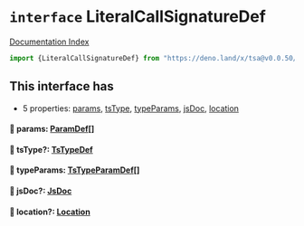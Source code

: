 # `interface` LiteralCallSignatureDef

[Documentation Index](../README.md)

```ts
import {LiteralCallSignatureDef} from "https://deno.land/x/tsa@v0.0.50/mod.ts"
```

## This interface has

- 5 properties:
[params](#-params-paramdef),
[tsType](#-tstype-tstypedef),
[typeParams](#-typeparams-tstypeparamdef),
[jsDoc](#-jsdoc-jsdoc),
[location](#-location-location)


#### 📄 params: [ParamDef](../type.ParamDef/README.md)\[]



#### 📄 tsType?: [TsTypeDef](../type.TsTypeDef/README.md)



#### 📄 typeParams: [TsTypeParamDef](../interface.TsTypeParamDef/README.md)\[]



#### 📄 jsDoc?: [JsDoc](../interface.JsDoc/README.md)



#### 📄 location?: [Location](../interface.Location/README.md)




